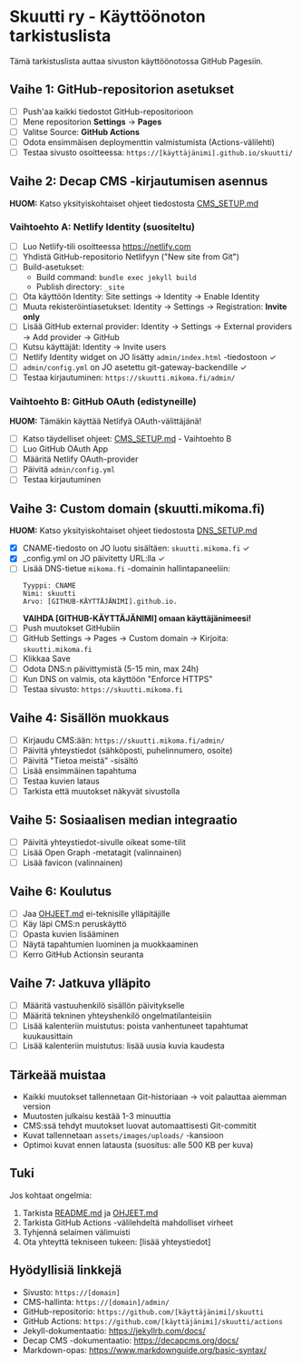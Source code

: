 # Skuutti ry - Käyttöönoton tarkistuslista

Tämä tarkistuslista auttaa sivuston käyttöönotossa GitHub Pagesiin.

## Vaihe 1: GitHub-repositorion asetukset

- [ ] Push'aa kaikki tiedostot GitHub-repositorioon
- [ ] Mene repositorion **Settings** → **Pages**
- [ ] Valitse Source: **GitHub Actions**
- [ ] Odota ensimmäisen deploymenttin valmistumista (Actions-välilehti)
- [ ] Testaa sivusto osoitteessa: `https://[käyttäjänimi].github.io/skuutti/`

## Vaihe 2: Decap CMS -kirjautumisen asennus

**HUOM:** Katso yksityiskohtaiset ohjeet tiedostosta [CMS_SETUP.md](CMS_SETUP.md)

### Vaihtoehto A: Netlify Identity (suositeltu)

- [ ] Luo Netlify-tili osoitteessa https://netlify.com
- [ ] Yhdistä GitHub-repositorio Netlifyyn ("New site from Git")
- [ ] Build-asetukset:
  - Build command: `bundle exec jekyll build`
  - Publish directory: `_site`
- [ ] Ota käyttöön Identity: Site settings → Identity → Enable Identity
- [ ] Muuta rekisteröintiasetukset: Identity → Settings → Registration: **Invite only**
- [ ] Lisää GitHub external provider: Identity → Settings → External providers → Add provider → GitHub
- [ ] Kutsu käyttäjät: Identity → Invite users
- [ ] Netlify Identity widget on JO lisätty `admin/index.html` -tiedostoon ✓
- [ ] `admin/config.yml` on JO asetettu git-gateway-backendille ✓
- [ ] Testaa kirjautuminen: `https://skuutti.mikoma.fi/admin/`

### Vaihtoehto B: GitHub OAuth (edistyneille)

**HUOM:** Tämäkin käyttää Netlifyä OAuth-välittäjänä!

- [ ] Katso täydelliset ohjeet: [CMS_SETUP.md](CMS_SETUP.md) - Vaihtoehto B
- [ ] Luo GitHub OAuth App
- [ ] Määritä Netlify OAuth-provider
- [ ] Päivitä `admin/config.yml`
- [ ] Testaa kirjautuminen

## Vaihe 3: Custom domain (skuutti.mikoma.fi)

**HUOM:** Katso yksityiskohtaiset ohjeet tiedostosta [DNS_SETUP.md](DNS_SETUP.md)

- [x] CNAME-tiedosto on JO luotu sisältäen: `skuutti.mikoma.fi` ✓
- [x] _config.yml on JO päivitetty URL:lla ✓
- [ ] Lisää DNS-tietue `mikoma.fi` -domainin hallintapaneeliin:
  ```
  Tyyppi: CNAME
  Nimi: skuutti
  Arvo: [GITHUB-KÄYTTÄJÄNIMI].github.io.
  ```
  **VAIHDA [GITHUB-KÄYTTÄJÄNIMI] omaan käyttäjänimeesi!**
- [ ] Push muutokset GitHubiin
- [ ] GitHub Settings → Pages → Custom domain → Kirjoita: `skuutti.mikoma.fi`
- [ ] Klikkaa Save
- [ ] Odota DNS:n päivittymistä (5-15 min, max 24h)
- [ ] Kun DNS on valmis, ota käyttöön "Enforce HTTPS"
- [ ] Testaa sivusto: `https://skuutti.mikoma.fi`

## Vaihe 4: Sisällön muokkaus

- [ ] Kirjaudu CMS:ään: `https://skuutti.mikoma.fi/admin/`
- [ ] Päivitä yhteystiedot (sähköposti, puhelinnumero, osoite)
- [ ] Päivitä "Tietoa meistä" -sisältö
- [ ] Lisää ensimmäinen tapahtuma
- [ ] Testaa kuvien lataus
- [ ] Tarkista että muutokset näkyvät sivustolla

## Vaihe 5: Sosiaalisen median integraatio

- [ ] Päivitä yhteystiedot-sivulle oikeat some-tilit
- [ ] Lisää Open Graph -metatagit (valinnainen)
- [ ] Lisää favicon (valinnainen)

## Vaihe 6: Koulutus

- [ ] Jaa [OHJEET.md](OHJEET.md) ei-teknisille ylläpitäjille
- [ ] Käy läpi CMS:n peruskäyttö
- [ ] Opasta kuvien lisääminen
- [ ] Näytä tapahtumien luominen ja muokkaaminen
- [ ] Kerro GitHub Actionsin seuranta

## Vaihe 7: Jatkuva ylläpito

- [ ] Määritä vastuuhenkilö sisällön päivitykselle
- [ ] Määritä tekninen yhteyshenkilö ongelmatilanteisiin
- [ ] Lisää kalenteriin muistutus: poista vanhentuneet tapahtumat kuukausittain
- [ ] Lisää kalenteriin muistutus: lisää uusia kuvia kaudesta

## Tärkeää muistaa

- Kaikki muutokset tallennetaan Git-historiaan → voit palauttaa aiemman version
- Muutosten julkaisu kestää 1-3 minuuttia
- CMS:ssä tehdyt muutokset luovat automaattisesti Git-commitit
- Kuvat tallennetaan `assets/images/uploads/` -kansioon
- Optimoi kuvat ennen latausta (suositus: alle 500 KB per kuva)

## Tuki

Jos kohtaat ongelmia:

1. Tarkista [README.md](README.md) ja [OHJEET.md](OHJEET.md)
2. Tarkista GitHub Actions -välilehdeltä mahdolliset virheet
3. Tyhjennä selaimen välimuisti
4. Ota yhteyttä tekniseen tukeen: [lisää yhteystiedot]

## Hyödyllisiä linkkejä

- Sivusto: `https://[domain]`
- CMS-hallinta: `https://[domain]/admin/`
- GitHub-repositorio: `https://github.com/[käyttäjänimi]/skuutti`
- GitHub Actions: `https://github.com/[käyttäjänimi]/skuutti/actions`
- Jekyll-dokumentaatio: https://jekyllrb.com/docs/
- Decap CMS -dokumentaatio: https://decapcms.org/docs/
- Markdown-opas: https://www.markdownguide.org/basic-syntax/
